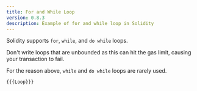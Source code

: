```yaml
---
title: For and While Loop
version: 0.8.3
description: Example of for and while loop in Solidity
---
```


Solidity supports `for`, `while`, and `do while` loops.

Don't write loops that are unbounded as this can hit the gas limit, causing your transaction to fail.

For the reason above, `while` and `do while` loops are rarely used.

```solidity
{{{Loop}}}
```

